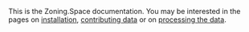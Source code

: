 This is the Zoning.Space documentation. You may be interested in the pages on [installation](installation.md), [contributing data](contributing) or on [processing the data](processing).
